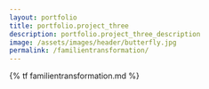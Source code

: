 ```yaml
---
layout: portfolio
title: portfolio.project_three
description: portfolio.project_three_description
image: /assets/images/header/butterfly.jpg
permalink: /familientransformation/
---
```

{% tf familientransformation.md %}
